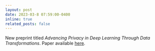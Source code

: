 ```yaml
---
layout: post
date: 2023-03-8 07:59:00-0400
inline: true
related_posts: false
---
```


New preprint titled *Advancing Privacy in Deep Learning Through Data Transformations*. Paper available [here](https://deliverypdf.ssrn.com/delivery.php?ID=686112110110070120125030084010074117009064093064074050004116007000002099123038038023015010022100120022008045016100121006011095106088006065071073071010020049087040076006109025092118088127097119041075068066014117102024023001124007026007115125126111069120112095006031082115066028067097070&EXT=pdf&INDEX=TRUE).
